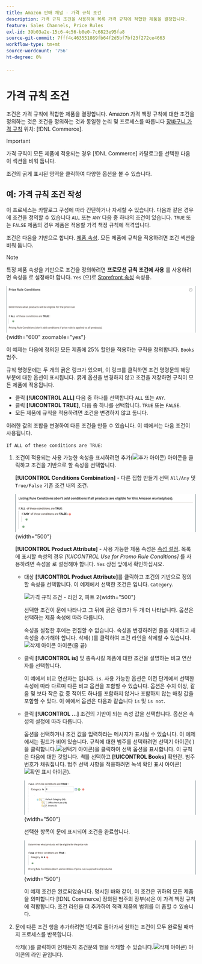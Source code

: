 ```yaml
---
title: Amazon 판매 채널 - 가격 규칙 조건
description: 가격 규칙 조건을 사용하여 목록 가격 규칙에 적합한 제품을 결정합니다.
feature: Sales Channels, Price Rules
exl-id: 39b03a2e-15c6-4c56-b0e0-7c6823e95fa8
source-git-commit: 7fff4c463551089fb64f2d5bf7bf23f272ce4663
workflow-type: tm+mt
source-wordcount: '756'
ht-degree: 0%

---
```


# 가격 규칙 조건

조건은 가격 규칙에 적합한 제품을 결정합니다. Amazon 가격 책정 규칙에 대한 조건을 정의하는 것은 조건을 정의하는 것과 동일한 논리 및 프로세스를 따릅니다 [장바구니 가격 규칙](https://experienceleague.adobe.com/docs/commerce-admin/marketing/promotions/cart-rules/price-rules-cart.html) 위치: [!DNL Commerce].

>[!IMPORTANT]
>
>가격 규칙이 모든 제품에 적용되는 경우 [!DNL Commerce] 카탈로그를 선택한 다음 이 섹션을 비워 둡니다.

조건의 굵게 표시된 영역을 클릭하여 다양한 옵션을 볼 수 있습니다.

## 예: 가격 규칙 조건 작성

이 프로세스는 카탈로그 구성에 따라 간단하거나 자세할 수 있습니다. 다음과 같은 경우에 조건을 정의할 수 있습니다 `ALL` 또는 `ANY` 다음 중 하나의 조건이 있습니다. `TRUE` 또는 `FALSE` 제품의 경우 제품은 적용할 가격 책정 규칙에 적격입니다.

조건은 다음을 기반으로 합니다. [제품 속성](https://experienceleague.adobe.com/docs/commerce-admin/catalog/product-attributes/product-attributes.html). 모든 제품에 규칙을 적용하려면 조건 섹션을 비워 둡니다.

>[!NOTE]
>
>특정 제품 속성을 기반으로 조건을 정의하려면 **프로모션 규칙 조건에 사용** 를 사용하려면 속성을 로 설정해야 합니다. `Yes` (으)로 [Storefront 속성](https://experienceleague.adobe.com/docs/commerce-admin/catalog/product-attributes/create/attribute-product-create.html) 속성용.

![가격 규칙 조건 - 라인 1](assets/ob-price-rules-condition-1.png){width="600" zoomable="yes"}

이 예제는 다음에 정의된 모든 제품에 25% 할인을 적용하는 규칙을 정의합니다. `Books` 범주.

규칙 명령문에는 두 개의 굵은 링크가 있으며, 이 링크를 클릭하면 조건 명령문의 해당 부분에 대한 옵션이 표시됩니다. 굵게 옵션을 변경하지 않고 조건을 저장하면 규칙이 모든 제품에 적용됩니다.

- 클릭 **[!UICONTROL ALL]** 다음 중 하나를 선택합니다 `ALL` 또는 `ANY`.
- 클릭 **[!UICONTROL TRUE]**, 다음 중 하나를 선택합니다. `TRUE` 또는 `FALSE`.
- 모든 제품에 규칙을 적용하려면 조건을 변경하지 않고 둡니다.

이러한 값의 조합을 변경하여 다른 조건을 만들 수 있습니다. 이 예에서는 다음 조건이 사용됩니다.

`If ALL of these conditions are TRUE:`

1. 조건이 적용되는 사용 가능한 속성을 표시하려면 추가(![추가 아이콘](assets/btn-add-grn.png)) 아이콘을 클릭하고 조건을 기반으로 할 속성을 선택합니다.

   **[!UICONTROL Conditions Combination]** - 다른 집합 만들기 선택 `All/Any` 및 `True/False` 기존 조건 내의 조건.

   ![가격 규칙 조건 조합](assets/ob-conditions-combinations.png){width="500"}

   **[!UICONTROL Product Attribute]** - 사용 가능한 제품 속성은 [속성 설정](https://experienceleague.adobe.com/docs/commerce-admin/catalog/product-attributes/create/attribute-product-create.html). 목록에 표시할 속성의 경우 *[!UICONTROL Use for Promo Rule Conditions]* 를 사용하려면 속성을 로 설정해야 합니다. `Yes` 상점 앞에서 확인하십시오.

   - 대상 **[!UICONTROL Product Attribute]**&#x200B;를 클릭하고 조건의 기반으로 정의할 속성을 선택합니다. 이 예제에서 선택한 조건은 입니다. `Category`.

     ![가격 규칙 조건 - 라인 2, 파트 2](assets/ob-price-rule-condition-2.png){width="500"}

     선택한 조건이 문에 나타나고 그 뒤에 굵은 링크가 두 개 더 나타납니다. 옵션은 선택하는 제품 속성에 따라 다릅니다.

     속성을 설정한 후에는 편집할 수 없습니다. 속성을 변경하려면 줄을 삭제하고 새 속성을 추가해야 합니다. 삭제( )를 클릭하여 조건 라인을 삭제할 수 있습니다.![삭제 아이콘](assets/btn-del-red.png) 아이콘(줄 끝)

   - 클릭 **[!UICONTROL is]** 및 충족시킬 제품에 대한 조건을 설명하는 비교 연산자를 선택합니다.

     이 예에서 비교 연산자는 입니다. `is`. 사용 가능한 옵션은 이전 단계에서 선택한 속성에 따라 다르며 다른 비교 옵션을 포함할 수 있습니다. 옵션은 수치 이상, 같음 및 보다 작은 값 중 적어도 하나를 포함하지 않거나 포함하지 않는 매칭 값을 포함할 수 있다. 이 예에서 옵션은 다음과 같습니다 `is` 및 `is not`.

   - 클릭 **[!UICONTROL ...]** 조건의 기반이 되는 속성 값을 선택합니다. 옵션은 속성의 설정에 따라 다릅니다.

     옵션을 선택하거나 조건 값을 입력하라는 메시지가 표시될 수 있습니다. 이 예제에서는 필드가 비어 있습니다. 규칙에 대한 범주를 선택하려면 선택기 아이콘( )을 클릭합니다.![선택기 아이콘](assets/btn-chooser.png))을 클릭하여 선택 옵션을 표시합니다. 이 규칙은 다음에 대한 것입니다. _책_&#x200B;를 선택하고 **[!UICONTROL Books]** 확인란. 범주 번호가 채워집니다. 범주 선택 사항을 적용하려면 녹색 확인 표시 아이콘(![확인 표시 아이콘](assets/btn-check-mark-green.png)).

     ![가격 규칙 조건 - 라인 2, 파트 3](assets/ob-price-rule-condition-3.png){width="500"}

     선택한 항목이 문에 표시되어 조건을 완료합니다.

     ![가격 규칙 조건 - 라인 2, 파트 4](assets/ob-price-rule-condition-4.png){width="500"}

     이 예제 조건은 완료되었습니다. 명시된 바와 같이, 이 조건은 귀하의 모든 제품을 의미합니다 [!DNL Commerce] 정의된 범주의 장부(`4`)은 이 가격 책정 규칙에 적합합니다. 조건 라인을 더 추가하여 적격 제품의 범위를 더 좁힐 수 있습니다.

1. 문에 다른 조건 행을 추가하려면 1단계로 돌아가서 원하는 조건이 모두 완료될 때까지 프로세스를 반복합니다.

   삭제( )를 클릭하여 언제든지 조건문의 행을 삭제할 수 있습니다.![삭제 아이콘](assets/btn-del-red.png)) 아이콘의 라인 끝입니다.

